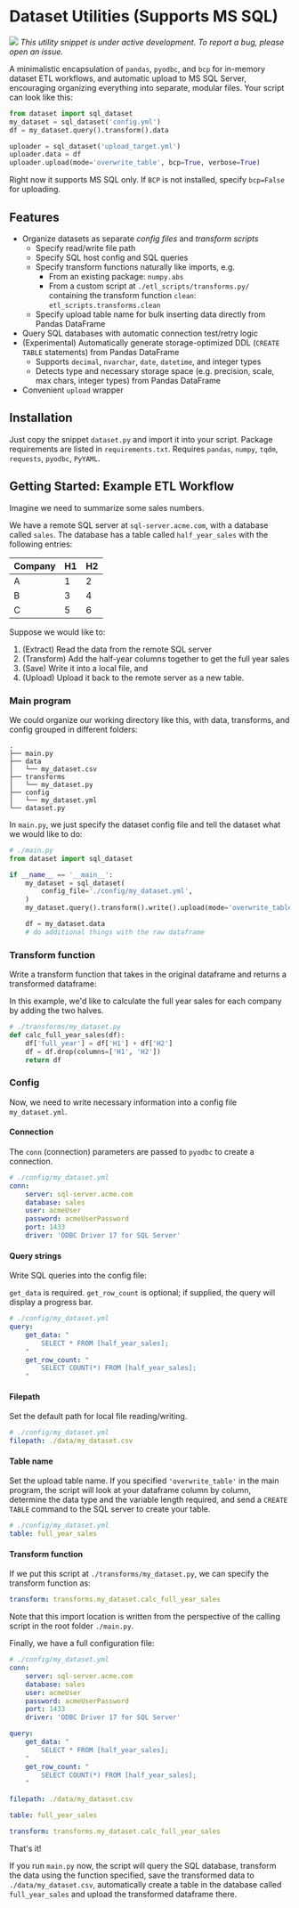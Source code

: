 # Dataset Utilities (Supports MS SQL)
![](https://github.com/jeffacce/dataset_utilities/workflows/Tests/badge.svg)
*This utility snippet is under active development. To report a bug, please open an issue.*

A minimalistic encapsulation of `pandas`, `pyodbc`, and `bcp` for in-memory dataset ETL workflows, and automatic upload to MS SQL Server, encouraging organizing everything into separate, modular files. Your script can look like this:
```python
from dataset import sql_dataset
my_dataset = sql_dataset('config.yml')
df = my_dataset.query().transform().data

uploader = sql_dataset('upload_target.yml')
uploader.data = df
uploader.upload(mode='overwrite_table', bcp=True, verbose=True)
```

Right now it supports MS SQL only. If `BCP` is not installed, specify `bcp=False` for uploading.

## Features
- Organize datasets as separate *config files* and *transform scripts*
  - Specify read/write file path
  - Specify SQL host config and SQL queries
  - Specify transform functions naturally like imports, e.g.
    - From an existing package: `numpy.abs`
    - From a custom script at `./etl_scripts/transforms.py/` containing the transform function `clean`: `etl_scripts.transforms.clean`
  - Specify upload table name for bulk inserting data directly from Pandas DataFrame
- Query SQL databases with automatic connection test/retry logic
- (Experimental) Automatically generate storage-optimized DDL (`CREATE TABLE` statements) from Pandas DataFrame
  - Supports `decimal`, `nvarchar`, `date`, `datetime`, and integer types
  - Detects type and necessary storage space (e.g. precision, scale, max chars, integer types) from Pandas DataFrame
- Convenient `upload` wrapper

## Installation
Just copy the snippet `dataset.py` and import it into your script. Package requirements are listed in `requirements.txt`. Requires `pandas`, `numpy`, `tqdm`, `requests`, `pyodbc`, `PyYAML`.

## Getting Started: Example ETL Workflow
Imagine we need to summarize some sales numbers.

We have a remote SQL server at `sql-server.acme.com`, with a database called `sales`. The database has a table called `half_year_sales` with the following entries:

| Company | H1 | H2 |
|---------|----|----|
| A       | 1  | 2  |
| B       | 3  | 4  |
| C       | 5  | 6  |

Suppose we would like to:
1. (Extract) Read the data from the remote SQL server
2. (Transform) Add the half-year columns together to get the full year sales
3. (Save) Write it into a local file, and
4. (Upload) Upload it back to the remote server as a new table.

### Main program
We could organize our working directory like this, with data, transforms, and config grouped in different folders:
```
.
├── main.py
├── data
│   └── my_dataset.csv
├── transforms
│   └── my_dataset.py
├── config
│   └── my_dataset.yml
└── dataset.py
```

In `main.py`, we just specify the dataset config file and tell the dataset what we would like to do:
```python
# ./main.py
from dataset import sql_dataset

if __name__ == '__main__':
    my_dataset = sql_dataset(
        config_file='./config/my_dataset.yml',
    )
    my_dataset.query().transform().write().upload(mode='overwrite_table', bcp=True, verbose=True)

    df = my_dataset.data
    # do additional things with the raw dataframe
```

### Transform function
Write a transform function that takes in the original dataframe and returns a transformed dataframe:

In this example, we'd like to calculate the full year sales for each company by adding the two halves.
```python
# ./transforms/my_dataset.py
def calc_full_year_sales(df):
    df['full_year'] = df['H1'] + df['H2']
    df = df.drop(columns=['H1', 'H2'])
    return df
```

### Config
Now, we need to write necessary information into a config file `my_dataset.yml`.

#### Connection
The `conn` (connection) parameters are passed to `pyodbc` to create a connection.
```yaml
# ./config/my_dataset.yml
conn:
    server: sql-server.acme.com
    database: sales
    user: acmeUser
    password: acmeUserPassword
    port: 1433
    driver: 'ODBC Driver 17 for SQL Server'
```

#### Query strings
Write SQL queries into the config file:

`get_data` is required. `get_row_count` is optional; if supplied, the query will display a progress bar.
```yaml
# ./config/my_dataset.yml
query:
    get_data: "
        SELECT * FROM [half_year_sales];
    "
    get_row_count: "
        SELECT COUNT(*) FROM [half_year_sales];
    "
```

#### Filepath
Set the default path for local file reading/writing.
```yaml
# ./config/my_dataset.yml
filepath: ./data/my_dataset.csv
```

#### Table name
Set the upload table name. If you specified `'overwrite_table'` in the main program, the script will look at your dataframe column by column, determine the data type and the variable length required, and send a `CREATE TABLE` command to the SQL server to create your table.
```yaml
# ./config/my_dataset.yml
table: full_year_sales
```

#### Transform function
If we put this script at `./transforms/my_dataset.py`, we can specify the transform function as:
```yaml
transform: transforms.my_dataset.calc_full_year_sales
```
Note that this import location is written from the perspective of the calling script in the root folder `./main.py`.

Finally, we have a full configuration file:
```yaml
# ./config/my_dataset.yml
conn:
    server: sql-server.acme.com
    database: sales
    user: acmeUser
    password: acmeUserPassword
    port: 1433
    driver: 'ODBC Driver 17 for SQL Server'

query:
    get_data: "
        SELECT * FROM [half_year_sales];
    "
    get_row_count: "
        SELECT COUNT(*) FROM [half_year_sales];
    "

filepath: ./data/my_dataset.csv

table: full_year_sales

transform: transforms.my_dataset.calc_full_year_sales
```

That's it!

If you run `main.py` now, the script will query the SQL database, transform the data using the function specified, save the transformed data to `./data/my_dataset.csv`, automatically create a table in the database called `full_year_sales` and upload the transformed dataframe there.

